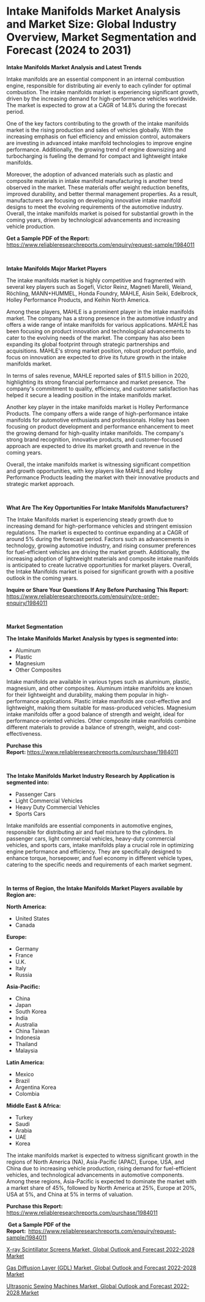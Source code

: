<p><h1>Intake Manifolds Market Analysis and Market Size: Global Industry Overview, Market Segmentation and Forecast (2024 to 2031)</h1></p><p><strong>Intake Manifolds Market Analysis and Latest Trends</strong></p>
<p><p>Intake manifolds are an essential component in an internal combustion engine, responsible for distributing air evenly to each cylinder for optimal combustion. The intake manifolds market is experiencing significant growth, driven by the increasing demand for high-performance vehicles worldwide. The market is expected to grow at a CAGR of 14.8% during the forecast period.</p><p>One of the key factors contributing to the growth of the intake manifolds market is the rising production and sales of vehicles globally. With the increasing emphasis on fuel efficiency and emission control, automakers are investing in advanced intake manifold technologies to improve engine performance. Additionally, the growing trend of engine downsizing and turbocharging is fueling the demand for compact and lightweight intake manifolds.</p><p>Moreover, the adoption of advanced materials such as plastic and composite materials in intake manifold manufacturing is another trend observed in the market. These materials offer weight reduction benefits, improved durability, and better thermal management properties. As a result, manufacturers are focusing on developing innovative intake manifold designs to meet the evolving requirements of the automotive industry. Overall, the intake manifolds market is poised for substantial growth in the coming years, driven by technological advancements and increasing vehicle production.</p></p>
<p><strong>Get a Sample PDF of the Report:&nbsp;</strong> <a href="https://www.reliableresearchreports.com/enquiry/request-sample/1984011">https://www.reliableresearchreports.com/enquiry/request-sample/1984011</a></p>
<p>&nbsp;</p>
<p><strong>Intake Manifolds Major Market Players</strong></p>
<p><p>The intake manifolds market is highly competitive and fragmented with several key players such as Sogefi, Victor Reinz, Magneti Marelli, Weiand, Röchling, MANN+HUMMEL, Honda Foundry, MAHLE, Aisin Seiki, Edelbrock, Holley Performance Products, and Keihin North America.</p><p>Among these players, MAHLE is a prominent player in the intake manifolds market. The company has a strong presence in the automotive industry and offers a wide range of intake manifolds for various applications. MAHLE has been focusing on product innovation and technological advancements to cater to the evolving needs of the market. The company has also been expanding its global footprint through strategic partnerships and acquisitions. MAHLE's strong market position, robust product portfolio, and focus on innovation are expected to drive its future growth in the intake manifolds market.</p><p>In terms of sales revenue, MAHLE reported sales of $11.5 billion in 2020, highlighting its strong financial performance and market presence. The company's commitment to quality, efficiency, and customer satisfaction has helped it secure a leading position in the intake manifolds market.</p><p>Another key player in the intake manifolds market is Holley Performance Products. The company offers a wide range of high-performance intake manifolds for automotive enthusiasts and professionals. Holley has been focusing on product development and performance enhancement to meet the growing demand for high-quality intake manifolds. The company's strong brand recognition, innovative products, and customer-focused approach are expected to drive its market growth and revenue in the coming years.</p><p>Overall, the intake manifolds market is witnessing significant competition and growth opportunities, with key players like MAHLE and Holley Performance Products leading the market with their innovative products and strategic market approach.</p></p>
<p>&nbsp;</p>
<p><strong>What Are The Key Opportunities For Intake Manifolds Manufacturers?</strong></p>
<p><p>The Intake Manifolds market is experiencing steady growth due to increasing demand for high-performance vehicles and stringent emission regulations. The market is expected to continue expanding at a CAGR of around 5% during the forecast period. Factors such as advancements in technology, growing automotive industry, and rising consumer preferences for fuel-efficient vehicles are driving the market growth. Additionally, the increasing adoption of lightweight materials and composite intake manifolds is anticipated to create lucrative opportunities for market players. Overall, the Intake Manifolds market is poised for significant growth with a positive outlook in the coming years.</p></p>
<p><strong>Inquire or Share Your Questions If Any Before Purchasing This Report:</strong> <a href="https://www.reliableresearchreports.com/enquiry/pre-order-enquiry/1984011">https://www.reliableresearchreports.com/enquiry/pre-order-enquiry/1984011</a></p>
<p>&nbsp;</p>
<p><strong>Market Segmentation</strong></p>
<p><strong>The Intake Manifolds Market Analysis by types is segmented into:</strong></p>
<p><ul><li>Aluminum</li><li>Plastic</li><li>Magnesium</li><li>Other Composites</li></ul></p>
<p><p>Intake manifolds are available in various types such as aluminum, plastic, magnesium, and other composites. Aluminum intake manifolds are known for their lightweight and durability, making them popular in high-performance applications. Plastic intake manifolds are cost-effective and lightweight, making them suitable for mass-produced vehicles. Magnesium intake manifolds offer a good balance of strength and weight, ideal for performance-oriented vehicles. Other composite intake manifolds combine different materials to provide a balance of strength, weight, and cost-effectiveness.</p></p>
<p><strong>Purchase this Report:&nbsp;</strong><a href="https://www.reliableresearchreports.com/purchase/1984011">https://www.reliableresearchreports.com/purchase/1984011</a></p>
<p>&nbsp;</p>
<p><strong>The Intake Manifolds Market Industry Research by Application is segmented into:</strong></p>
<p><ul><li>Passenger Cars</li><li>Light Commercial Vehicles</li><li>Heavy Duty Commercial Vehicles</li><li>Sports Cars</li></ul></p>
<p><p>Intake manifolds are essential components in automotive engines, responsible for distributing air and fuel mixture to the cylinders. In passenger cars, light commercial vehicles, heavy-duty commercial vehicles, and sports cars, intake manifolds play a crucial role in optimizing engine performance and efficiency. They are specifically designed to enhance torque, horsepower, and fuel economy in different vehicle types, catering to the specific needs and requirements of each market segment.</p></p>
<p>&nbsp;</p>
<p><strong>In terms of Region, the Intake Manifolds Market Players available by Region are:</strong></p>
<p>
    <p> <strong> North America: </strong>
        <ul>
            <li>United States</li>
            <li>Canada</li>
        </ul>
        </p> 
    <p> <strong> Europe: </strong>
        <ul>
            <li>Germany</li>
            <li>France</li>
            <li>U.K.</li>
            <li>Italy</li>
            <li>Russia</li>
        </ul>
        </p> 
    <p> <strong> Asia-Pacific: </strong>
        <ul>
            <li>China</li>
            <li>Japan</li>
            <li>South Korea</li>
            <li>India</li>
            <li>Australia</li>
            <li>China Taiwan</li>
            <li>Indonesia</li>
            <li>Thailand</li>
            <li>Malaysia</li>
        </ul>
        </p> 
    <p> <strong> Latin America: </strong>
        <ul>
            <li>Mexico</li>
            <li>Brazil</li>
            <li>Argentina Korea</li>
            <li>Colombia</li>
        </ul>
        </p> 
    <p> <strong> Middle East & Africa: </strong>
        <ul>
            <li>Turkey</li>
            <li>Saudi</li>
            <li>Arabia</li>
            <li>UAE</li>
            <li>Korea</li>
        </ul>
    </p>
    </p>
<p><p>The intake manifolds market is expected to witness significant growth in the regions of North America (NA), Asia-Pacific (APAC), Europe, USA, and China due to increasing vehicle production, rising demand for fuel-efficient vehicles, and technological advancements in automotive components. Among these regions, Asia-Pacific is expected to dominate the market with a market share of 45%, followed by North America at 25%, Europe at 20%, USA at 5%, and China at 5% in terms of valuation.</p></p>
<p><strong>Purchase this Report: </strong><a href="https://www.reliableresearchreports.com/purchase/1984011">https://www.reliableresearchreports.com/purchase/1984011</a></p>
<p>&nbsp;<strong>Get a Sample PDF of the Report:&nbsp;&nbsp;</strong><a href="https://www.reliableresearchreports.com/enquiry/request-sample/1984011">https://www.reliableresearchreports.com/enquiry/request-sample/1984011</a></p>
<p><strong></strong></p>
<p><p><a href="https://view.publitas.com/reportprime-1/x-ray-scintillator-screens-market-global-outlook-and-forecast-2022-2028-market-insights-market-players-and-forecast-till-2030/">X-ray Scintillator Screens Market, Global Outlook and Forecast 2022-2028 Market</a></p><p><a href="https://view.publitas.com/reportprime-1/decoding-the-gas-diffusion-layer-gdl-market-global-outlook-and-forecast-2022-2028-market-a-deep-dive-into-the-latest-market-trends-market-segmentation-and-competitive-analysis/">Gas Diffusion Layer (GDL) Market, Global Outlook and Forecast 2022-2028 Market</a></p><p><a href="https://view.publitas.com/reportprime-1/ultrasonic-sewing-machines-market-global-outlook-and-forecast-2022-2028-market-size-growth-and-forecast-from-2023-2030/">Ultrasonic Sewing Machines Market, Global Outlook and Forecast 2022-2028 Market</a></p></p>